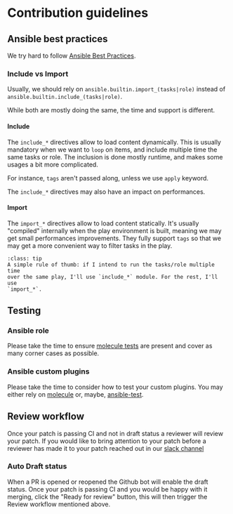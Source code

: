 # Contribution guidelines

## Ansible best practices

We try hard to follow [Ansible Best Practices](https://docs.ansible.com/ansible/latest/tips_tricks/index.html).

### Include vs Import

Usually, we should rely on `ansible.builtin.import_(tasks|role)` instead of
`ansible.builtin.include_(tasks|role)`.

While both are mostly doing the same, the time and support is different.

#### Include

The `include_*` directives allow to load content dynamically. This is usually
mandatory when we want to `loop` on items, and include multiple time the same
tasks or role. The inclusion is done mostly runtime, and makes some usages a
bit more complicated.

For instance, `tags` aren't passed along, unless we use `apply` keyword.

The `include_*` directives may also have an impact on performances.

#### Import

The `import_*` directives allow to load content statically. It's usually
"compiled" internally when the play environment is built, meaning we may get
small performances improvements. They fully support `tags` so that we may
get a more convenient way to filter tasks in the play.

~~~{admonition} What to use then?
:class: tip
A simple rule of thumb: if I intend to run the tasks/role multiple time
over the same play, I'll use `include_*` module. For the rest, I'll use
`import_*`.
~~~

## Testing

### Ansible role

Please take the time to ensure [molecule tests](./02_molecule.md) are present
and cover as many corner cases as possible.

### Ansible custom plugins

Please take the time to consider how to test your custom plugins. You may
either rely on [molecule](./02_molecule.md) or, maybe,
[ansible-test](https://github.com/openstack-k8s-operators/ci-framework/tree/main/tests/integration).

## Review workflow

Once your patch is passing CI and not in draft status a reviewer will review your patch.
If you would like to bring attention to your patch before a reviewer has made it to your patch
reached out in our [slack channel](https://redhat.enterprise.slack.com/archives/C03MD4LG22Z)

### Auto Draft status

When a PR is opened or reopened the Github bot will enable the draft status. Once your patch is
passing CI and you would be happy with it merging, click the "Ready for review" button, this will
then trigger the Review workflow mentioned above.
